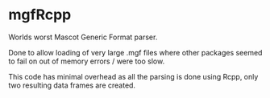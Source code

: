# mgfRcpp

Worlds worst Mascot Generic Format parser.

Done to allow loading of very large .mgf files where other packages seemed to fail on out of memory errors / were too slow.

This code has minimal overhead as all the parsing is done using Rcpp, only two resulting data frames are created.
